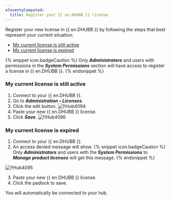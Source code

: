 ```yaml
---
eleventyComputed:
  title: Register your {{ en.DHUBB }} license
---
```

Register your new license in {{ en.DHUBB }} by following the steps that best represent your current situation:

* [My current license is still active](#my-current-license-is-still-active)
* [My current license is expired](#my-current-license-is-expired)

{% snippet icon.badgeCaution %}
Only ***Administrators*** and users with permissions in the ***System Permissions*** section will have access to register a license in {{ en.DHUBB }}.
{% endsnippet %}

### My current license is still active

1. Connect to your {{ en.DHUBB }}.
1. Go to ***Administration – Licenses***.
1. Click the edit button.
![!!Hub4094](https://cdnweb.devolutions.net/docs/docs_en_hub_Hub4094.png)
1. Paste your new {{ en.DHUBB }} license.
1. Click ***Save***.
![!!Hub4096](https://cdnweb.devolutions.net/docs/docs_en_hub_Hub4096.png)

### My current license is expired

1. Connect to your {{ en.DHUBB }}.
1. An access denied message will show.
{% snippet icon.badgeCaution %}
Only ***Administrators*** and users with the ***System Permissions*** to ***Manage product licenses*** will get this message.
{% endsnippet %}

![!!Hub4095](https://cdnweb.devolutions.net/docs/docs_en_hub_Hub4095.png)

3. Paste your new {{ en.DHUBB }} license.
1. Click the padlock to save.

You will automatically be connected to your hub.
